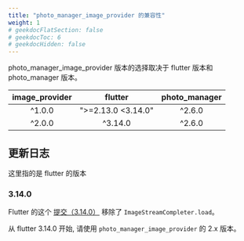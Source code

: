 ```yaml
---
title: "photo_manager_image_provider 的兼容性"
weight: 1
# geekdocFlatSection: false
# geekdocToc: 6
# geekdocHidden: false
---
```


photo_manager_image_provider 版本的选择取决于 flutter 版本和 photo_manager 版本。

| image_provider | flutter | photo_manager |
| :---: | :---: | :---: |
| ^1.0.0 | ">=2.13.0 <3.14.0" | ^2.6.0 |
| ^2.0.0 | ^3.14.0 | ^2.6.0 |

## 更新日志

这里指的是 flutter 的版本

### 3.14.0

Flutter 的这个 [提交（3.14.0）][remove-load] 移除了 `ImageStreamCompleter.load`。

从 flutter 3.14.0 开始, 请使用 `photo_manager_image_provider` 的 2.x 版本。

[remove-load]: https://github.com/flutter/flutter/commit/b4f4ece40d956ad86efa340ff7fe9d0fa6deea07
